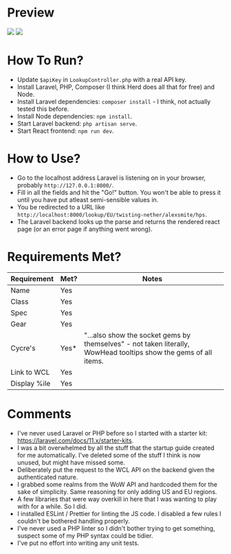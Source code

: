 # Preview

![](https://i.imgur.com/aBViu4I.png)
![](https://i.imgur.com/QhCcgkK.png)

# How To Run?
- Update `$apiKey` in `LookupController.php` with a real API key.
- Install Laravel, PHP, Composer (I think Herd does all that for free) and Node.
- Install Laravel dependencies: `composer install` - I think, not actually tested this before.
- Install Node dependencies: `npm install`.
- Start Laravel backend: `php artisan serve`.
- Start React frontend: `npm run dev`.


# How to Use?
- Go to the localhost address Laravel is listening on in your browser, probably `http://127.0.0.1:8000/`.
- Fill in all the fields and hit the "Go!" button. You won't be able to press it until you have put atleast semi-sensible values in.
- You be redirected to a URL like `http://localhost:8000/lookup/EU/twisting-nether/alexsmite/hps`. 
- The Laravel backend looks up the parse and returns the rendered react page (or an error page if anything went wrong).

# Requirements Met?
| Requirement | Met? | Notes |
|----------|----------|----------|
| Name   | Yes   |   |
| Class   | Yes   |    |
| Spec   | Yes   |    |
| Gear   | Yes   |    |
| Cycre's   | Yes*   |  "...also show the socket gems by themselves" - not taken literally, WowHead tooltips show the gems of all items.  |
| Link to WCL   | Yes   |    |
| Display %ile   | Yes   |    |

# Comments
- I've never used Laravel or PHP before so I started with a starter kit: https://laravel.com/docs/11.x/starter-kits.
- I was a bit overwhelmed by all the stuff that the startup guide created for me automatically. I've deleted some of the stuff I think is now unused, but might have missed some.
- Deliberately put the request to the WCL API on the backend given the authenticated nature.
- I grabbed some realms from the WoW API and hardcoded them for the sake of simplicity. Same reasoning for only adding US and EU regions.
- A few libraries that were way overkill in here that I was wanting to play with for a while. So I did. 
- I installed ESLint / Prettier for linting the JS code. I disabled a few rules I couldn't be bothered handling properly.
- I've never used a PHP linter so I didn't bother trying to get something, suspect some of my PHP syntax could be tidier.
- I've put no effort into writing any unit tests. 